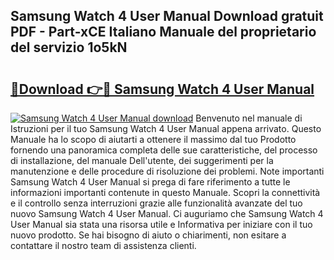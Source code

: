 ## Samsung Watch 4 User Manual Download gratuit PDF - Part-xCE Italiano Manuale del proprietario del servizio 1o5kN

# <h2><a href="http://df9e29.blite.top/?on=Samsung+Watch+4+User+Manual">🔗Download 👉🔴 Samsung Watch 4 User Manual</a></h2>

[![Samsung Watch 4 User Manual download](https://i.imgur.com/lujVjoI.png)](http://df9e29.blite.top/?on=Samsung+Watch+4+User+Manual)
Benvenuto nel manuale di Istruzioni per il tuo Samsung Watch 4 User Manual appena arrivato. Questo Manuale ha lo scopo di aiutarti a ottenere il massimo dal tuo Prodotto fornendo una panoramica completa delle sue caratteristiche, del processo di installazione, del manuale Dell'utente, dei suggerimenti per la manutenzione e delle procedure di risoluzione dei problemi. Note importanti Samsung Watch 4 User Manual si prega di fare riferimento a tutte le informazioni importanti contenute in questo Manuale. Scopri la connettività e il controllo senza interruzioni grazie alle funzionalità avanzate del tuo nuovo Samsung Watch 4 User Manual. Ci auguriamo che Samsung Watch 4 User Manual sia stata una risorsa utile e Informativa per iniziare con il tuo nuovo prodotto. Se hai bisogno di aiuto o chiarimenti, non esitare a contattare il nostro team di assistenza clienti.
